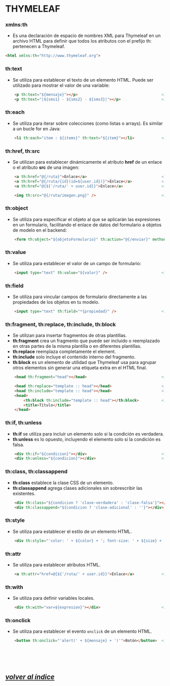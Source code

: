 # THYMELEAF

### xmlns:th
- Es una declaración de espacio de nombres XML para Thymeleaf en un archivo HTML para definir que todos los atributos con el prefijo th: pertenecen a Thymeleaf.
```html
<html xmlns:th="http://www.thymeleaf.org">
```

### th:text
- Se utiliza para establecer el texto de un elemento HTML. Puede ser utilizado para mostrar el valor de una variable:
```html
    <p th:text="${mensaje}"></p>                                     <!-- Mostrará el valor de la variable `mensaje` dentro de un párrafo. -->
    <p th:text="|${sms1} - ${sms2} - ${sms3}|"></p>                  <!-- Concatenamos cadenas de String. -->
```

### th:each
- Se utiliza para iterar sobre colecciones (como listas o arrays). Es similar a un bucle for en Java:
```html
    <li th:each="item : ${items}" th:text="${item}"></li>            <!-- Iterará sobre la colección `items`, creando un elemento de lista `<li>` por cada ítem. -->
```

### th:href, th:src
- Se utilizan para establecer dinámicamente el atributo **href** de un enlace o el atributo **src** de una imagen:
```html
    <a th:href="@{/ruta}">Enlace</a>                                 <!-- Para enlaces. -->
    <a th:href="@{/ruta/{id}(id=${user.id})}">Enlace</a>             <!-- Para enlaces con parámetros. -->
    <a th:href="@{${'/ruta/' + user.id}}">Enlace</a>                 <!-- Para enlaces con parámetros. -->

    <img th:src="@{/ruta/imagen.png}" />                             <!-- Para imágenes. -->
```

### th:object
- Se utiliza para especificar el objeto al que se aplicarán las expresiones en un formulario, facilitando el enlace de datos del formulario a objetos de modelo en el backend:
```html
    <form th:object="${objetoFormulario}" th:action="@{/enviar}" method="post">...</form>
```

### th:value
- Se utiliza para establecer el valor de un campo de formulario:
```html
    <input type="text" th:value="${valor}" />                        <!-- Establece el valor del `input` al valor de la variable `valor`. -->
```

### th:field
- Se utiliza para vincular campos de formulario directamente a las propiedades de los objetos en tu modelo.
```html
    <input type="text" th:field="*{propiedad}" />                    <!-- Vincula el campo de formulario directamente a la propiedad `propiedad` del objeto en el modelo. -->
```

### th:fragment, th:replace, th:include, th:block
- Se utilizan para insertar fragmentos de otras plantillas.
- **th:fragment** crea un fragmento que puede ser incluido o reemplazado en otras partes de la misma plantilla o en diferentes plantillas.
- **th:replace** reemplaza completamente el element.
- **th:include** solo incluye el contenido interno del fragmento.
- **th:block** es un elemento de utilidad que Thymeleaf usa para agrupar otros elementos sin generar una etiqueta extra en el HTML final.
```html
    <head th:fragment="head"></head>                                 <!-- Crea un fragmento con el contenido del `head`. -->

    <head th:replace="template :: head"></head>                      <!-- Reemplaza el `head` por el fragmento `head`. -->
    <head th:include="template :: head"></head>                      <!-- incluye el contenido del fragmento `head` en el `head`. -->
    <head>
        <th:block th:include="template :: head"></th:block>          <!-- Nos permite añadir contenido del head` en un head que ya posee contenido. -->
        <title>Título</title>
    </head>
```

### th:if, th:unless
- **th:if** se utiliza para incluir un elemento solo si la condición es verdadera. 
- **th:unless** es lo opuesto, incluyendo el elemento solo si la condición es falsa.
```html
    <div th:if="${condicion}"></div>                                 <!-- Este bloque se muestra si 'condicion' es verdadera. -->
    <div th:unless="${condicion}"></div>                             <!-- Este bloque se muestra si 'condicion' es falsa. -->
```

### th:class, th:classappend
- **th:class** establece la clase CSS de un elemento.
- **th:classappend** agrega clases adicionales sin sobrescribir las existentes.
```html
    <div th:class="${condicion ? 'clase-verdadera' : 'clase-falsa'}"></div>
    <div th:classappend="${condicion ? 'clase-adicional' : ''}"></div>
```

### th:style
- Se utiliza para establecer el estilo de un elemento HTML.
```html
    <div th:style="'color: ' + ${color} + '; font-size: ' + ${size} + 'px'"></div>
```

### th:attr
- Se utiliza para establecer atributos HTML.
```html
    <a th:attr="href=@{${'/ruta/' + user.id}}">Enlace</a>            <!-- Establece el atributo `href` del enlace. -->
```

### th:with
- Se utiliza para definir variables locales.
```html
    <div th:with="var=${expresion}"></div>                           <!-- Define la variable `var` con el valor de `expresion`. -->
```

### th:onclick
- Se utiliza para establecer el evento `onclick` de un elemento HTML.
```html
    <button th:onclick="'alert(' + ${mensaje} + ')'">Botón</button>  <!-- Establece el evento `onclick` del botón. -->
```
<br><br><br>

## *[volver al índice](../../index.md)*